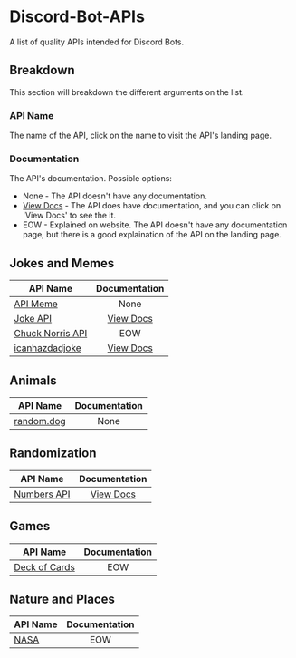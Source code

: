 # Discord-Bot-APIs
A list of quality APIs intended for Discord Bots.

## Breakdown
This section will breakdown the different arguments on the list.

### API Name
The name of the API, click on the name to visit the API's landing page.

### Documentation
The API's documentation. Possible options:
- None - The API doesn't have any documentation.
- [View Docs]() - The API does have documentation, and you can click on 'View Docs' to see the it.
- EOW - Explained on website. The API doesn't have any documentation page, but there is a good explaination of the API on the landing page.

## Jokes and Memes
| API Name        | Documentation |
| -------------   |:-------------:|
| [API Meme](http://apimeme.com/) | None
| [Joke API](https://v2.jokeapi.dev/joke) | [View Docs](https://v2.jokeapi.dev/)
| [Chuck Norris API](https://api.chucknorris.io/) | EOW
| [icanhazdadjoke](https://icanhazdadjoke.com/) | [View Docs](https://icanhazdadjoke.com/api)

## Animals
| API Name        | Documentation
| ------------    |:-------------:|
| [random.dog](https://random.dog/woof.json) | None

## Randomization
| API Name        | Documentation
| ------------    |:-------------:|
| [Numbers API](http://numbersapi.com) | [View Docs](http://numbersapi.com)

## Games
| API Name        | Documentation
| ------------    |:-------------:|
| [Deck of Cards](https://deckofcardsapi.com/) | EOW

## Nature and Places
| API Name        | Documentation
| ------------    |:-------------:|
| [NASA](https://api.nasa.gov/) | EOW
